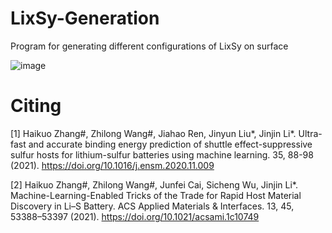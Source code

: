 # LixSy-Generation
Program for generating different configurations of LixSy on surface

![image](https://github.com/CodingWZL/LixSy-Generation/assets/104205506/7502fa79-eda7-4111-81db-6dd0ceebda6c)

# Citing
[1] Haikuo Zhang#, Zhilong Wang#, Jiahao Ren, Jinyun Liu*, Jinjin Li*. Ultra-fast and accurate binding energy prediction of shuttle effect-suppressive sulfur hosts for lithium-sulfur batteries using machine learning. 35, 88-98 (2021). https://doi.org/10.1016/j.ensm.2020.11.009

[2] Haikuo Zhang#, Zhilong Wang#, Junfei Cai, Sicheng Wu, Jinjin Li*. Machine-Learning-Enabled Tricks of the Trade for Rapid Host Material Discovery in Li–S Battery. ACS Applied Materials & Interfaces. 13, 45, 53388–53397 (2021). https://doi.org/10.1021/acsami.1c10749
